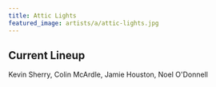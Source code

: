 ```yaml
---
title: Attic Lights
featured_image: artists/a/attic-lights.jpg
---
```

## Current Lineup

Kevin Sherry, Colin McArdle, Jamie Houston, Noel O'Donnell

